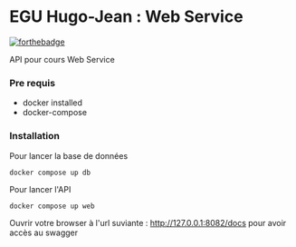 # EGU Hugo-Jean : Web Service

[![forthebadge](https://forthebadge.com/images/badges/made-with-python.svg)](https://forthebadge.com)

API pour cours Web Service

### Pre requis

- docker installed
- docker-compose

### Installation

Pour lancer la base de données
```
docker compose up db
```

Pour lancer l'API
```
docker compose up web
```

Ouvrir votre browser à l'url suviante : http://127.0.0.1:8082/docs pour avoir accès au swagger

